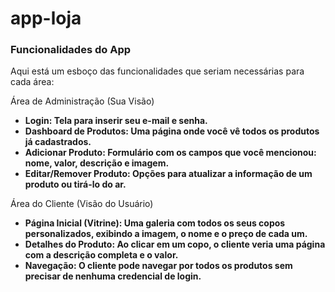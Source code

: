 # app-loja

### Funcionalidades do App
Aqui está um esboço das funcionalidades que seriam necessárias para cada área:

Área de Administração (Sua Visão)
* **Login: Tela para inserir seu e-mail e senha.**
* **Dashboard de Produtos: Uma página onde você vê todos os produtos já cadastrados.**
* **Adicionar Produto: Formulário com os campos que você mencionou: nome, valor, descrição e imagem.**
* **Editar/Remover Produto: Opções para atualizar a informação de um produto ou tirá-lo do ar.**

Área do Cliente (Visão do Usuário)
* **Página Inicial (Vitrine): Uma galeria com todos os seus copos personalizados, exibindo a imagem, o nome e o preço de cada um.**
* **Detalhes do Produto: Ao clicar em um copo, o cliente veria uma página com a descrição completa e o valor.**
* **Navegação: O cliente pode navegar por todos os produtos sem precisar de nenhuma credencial de login.**

